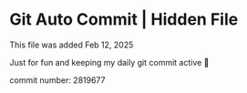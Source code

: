 # Git Auto Commit | Hidden File

This file was added Feb 12, 2025

Just for fun and keeping my daily git commit active 🤪

commit number: 2819677
